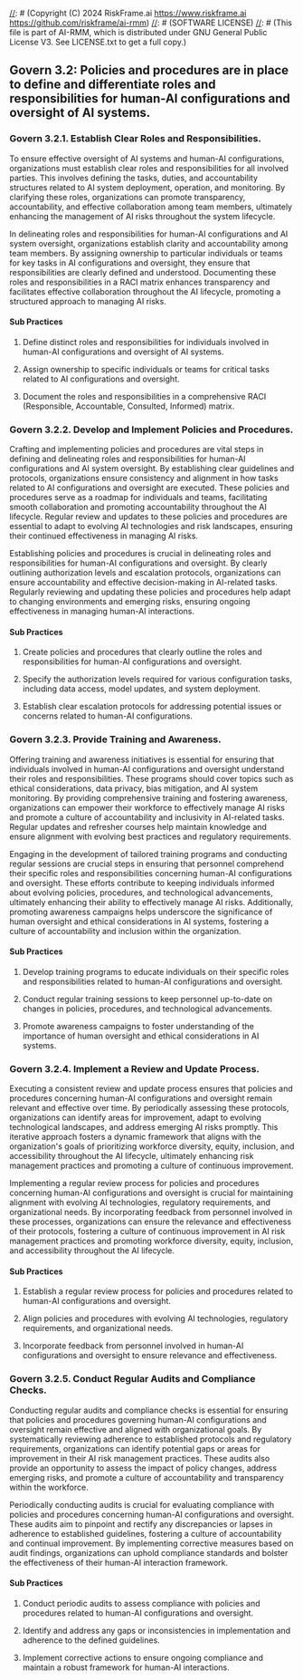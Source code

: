 [//]: # (COPYRIGHT)
[//]: # (RiskFrame.ai - AI Risk Management and Resilience Framework)
[//]: # (Copyright (C) 2024 RiskFrame.ai https://www.riskframe.ai https://github.com/riskframe/ai-rmm)
[//]: # (SOFTWARE LICENSE)
[//]: # (This file is part of AI-RMM, which is distributed under GNU General Public License V3. See LICENSE.txt to get a full copy.)
    
## Govern 3.2: Policies and procedures are in place to define and differentiate roles and responsibilities for human-AI configurations and oversight of AI systems.

### Govern 3.2.1. Establish Clear Roles and Responsibilities.

To ensure effective oversight of AI systems and human-AI configurations, organizations must establish clear roles and responsibilities for all involved parties. This involves defining the tasks, duties, and accountability structures related to AI system deployment, operation, and monitoring. By clarifying these roles, organizations can promote transparency, accountability, and effective collaboration among team members, ultimately enhancing the management of AI risks throughout the system lifecycle.

In delineating roles and responsibilities for human-AI configurations and AI system oversight, organizations establish clarity and accountability among team members. By assigning ownership to particular individuals or teams for key tasks in AI configurations and oversight, they ensure that responsibilities are clearly defined and understood. Documenting these roles and responsibilities in a RACI matrix enhances transparency and facilitates effective collaboration throughout the AI lifecycle, promoting a structured approach to managing AI risks.

#### Sub Practices

1. Define distinct roles and responsibilities for individuals involved in human-AI configurations and oversight of AI systems.

2. Assign ownership to specific individuals or teams for critical tasks related to AI configurations and oversight.

3. Document the roles and responsibilities in a comprehensive RACI (Responsible, Accountable, Consulted, Informed) matrix.

### Govern 3.2.2. Develop and Implement Policies and Procedures.

Crafting and implementing policies and procedures are vital steps in defining and delineating roles and responsibilities for human-AI configurations and AI system oversight. By establishing clear guidelines and protocols, organizations ensure consistency and alignment in how tasks related to AI configurations and oversight are executed. These policies and procedures serve as a roadmap for individuals and teams, facilitating smooth collaboration and promoting accountability throughout the AI lifecycle. Regular review and updates to these policies and procedures are essential to adapt to evolving AI technologies and risk landscapes, ensuring their continued effectiveness in managing AI risks.

Establishing policies and procedures is crucial in delineating roles and responsibilities for human-AI configurations and oversight. By clearly outlining authorization levels and escalation protocols, organizations can ensure accountability and effective decision-making in AI-related tasks. Regularly reviewing and updating these policies and procedures help adapt to changing environments and emerging risks, ensuring ongoing effectiveness in managing human-AI interactions.

#### Sub Practices

1. Create policies and procedures that clearly outline the roles and responsibilities for human-AI configurations and oversight.

2. Specify the authorization levels required for various configuration tasks, including data access, model updates, and system deployment.

3. Establish clear escalation protocols for addressing potential issues or concerns related to human-AI configurations.

### Govern 3.2.3. Provide Training and Awareness.

Offering training and awareness initiatives is essential for ensuring that individuals involved in human-AI configurations and oversight understand their roles and responsibilities. These programs should cover topics such as ethical considerations, data privacy, bias mitigation, and AI system monitoring. By providing comprehensive training and fostering awareness, organizations can empower their workforce to effectively manage AI risks and promote a culture of accountability and inclusivity in AI-related tasks. Regular updates and refresher courses help maintain knowledge and ensure alignment with evolving best practices and regulatory requirements.

Engaging in the development of tailored training programs and conducting regular sessions are crucial steps in ensuring that personnel comprehend their specific roles and responsibilities concerning human-AI configurations and oversight. These efforts contribute to keeping individuals informed about evolving policies, procedures, and technological advancements, ultimately enhancing their ability to effectively manage AI risks. Additionally, promoting awareness campaigns helps underscore the significance of human oversight and ethical considerations in AI systems, fostering a culture of accountability and inclusion within the organization.

#### Sub Practices

1. Develop training programs to educate individuals on their specific roles and responsibilities related to human-AI configurations and oversight.

2. Conduct regular training sessions to keep personnel up-to-date on changes in policies, procedures, and technological advancements.

3. Promote awareness campaigns to foster understanding of the importance of human oversight and ethical considerations in AI systems.

### Govern 3.2.4. Implement a Review and Update Process.

Executing a consistent review and update process ensures that policies and procedures concerning human-AI configurations and oversight remain relevant and effective over time. By periodically assessing these protocols, organizations can identify areas for improvement, adapt to evolving technological landscapes, and address emerging AI risks promptly. This iterative approach fosters a dynamic framework that aligns with the organization's goals of prioritizing workforce diversity, equity, inclusion, and accessibility throughout the AI lifecycle, ultimately enhancing risk management practices and promoting a culture of continuous improvement.

Implementing a regular review process for policies and procedures concerning human-AI configurations and oversight is crucial for maintaining alignment with evolving AI technologies, regulatory requirements, and organizational needs. By incorporating feedback from personnel involved in these processes, organizations can ensure the relevance and effectiveness of their protocols, fostering a culture of continuous improvement in AI risk management practices and promoting workforce diversity, equity, inclusion, and accessibility throughout the AI lifecycle.

#### Sub Practices

1. Establish a regular review process for policies and procedures related to human-AI configurations and oversight.

2. Align policies and procedures with evolving AI technologies, regulatory requirements, and organizational needs.

3. Incorporate feedback from personnel involved in human-AI configurations and oversight to ensure relevance and effectiveness.

### Govern 3.2.5. Conduct Regular Audits and Compliance Checks.

Conducting regular audits and compliance checks is essential for ensuring that policies and procedures governing human-AI configurations and oversight remain effective and aligned with organizational goals. By systematically reviewing adherence to established protocols and regulatory requirements, organizations can identify potential gaps or areas for improvement in their AI risk management practices. These audits also provide an opportunity to assess the impact of policy changes, address emerging risks, and promote a culture of accountability and transparency within the workforce.

Periodically conducting audits is crucial for evaluating compliance with policies and procedures concerning human-AI configurations and oversight. These audits aim to pinpoint and rectify any discrepancies or lapses in adherence to established guidelines, fostering a culture of accountability and continual improvement. By implementing corrective measures based on audit findings, organizations can uphold compliance standards and bolster the effectiveness of their human-AI interaction framework.

#### Sub Practices

1. Conduct periodic audits to assess compliance with policies and procedures related to human-AI configurations and oversight.

2. Identify and address any gaps or inconsistencies in implementation and adherence to the defined guidelines.

3. Implement corrective actions to ensure ongoing compliance and maintain a robust framework for human-AI interactions.

